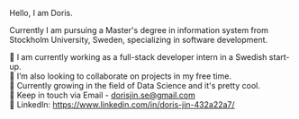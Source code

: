 Hello, I am Doris.

Currently I am pursuing a Master's degree in information system from Stockholm University, Sweden, specializing in software development.

🔭 I am currently working as a full-stack developer intern in a Swedish start-up.  
👯 I’m also looking to collaborate on projects in my free time.  
🌱 Currently growing in the field of Data Science and it's pretty cool.  
💬 Keep in touch via Email - dorisjin.se@gmail.com  
🤝 LinkedIn: https://www.linkedin.com/in/doris-jin-432a22a7/  


